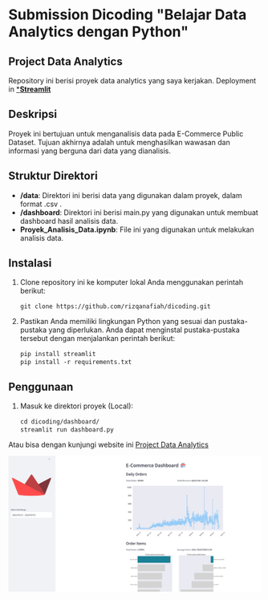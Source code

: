 # Submission Dicoding "Belajar Data Analytics dengan Python"

## Project Data Analytics

Repository ini berisi proyek data analytics yang saya kerjakan. Deployment in [***Streamlit**](https://dicoding-pelyknwnvvjlb9y3eldzra.streamlit.app/)

## Deskripsi

Proyek ini bertujuan untuk menganalisis data pada E-Commerce Public Dataset. Tujuan akhirnya adalah untuk menghasilkan wawasan dan informasi yang berguna dari data yang dianalisis.

## Struktur Direktori

- **/data**: Direktori ini berisi data yang digunakan dalam proyek, dalam format .csv .
- **/dashboard**: Direktori ini berisi main.py yang digunakan untuk membuat dashboard hasil analisis data.
- **Proyek_Analisis_Data.ipynb**: File ini yang digunakan untuk melakukan analisis data.

## Instalasi

1. Clone repository ini ke komputer lokal Anda menggunakan perintah berikut:

   ```shell
   git clone https://github.com/rizqanafiah/dicoding.git
   ```

2. Pastikan Anda memiliki lingkungan Python yang sesuai dan pustaka-pustaka yang diperlukan. Anda dapat menginstal pustaka-pustaka tersebut dengan menjalankan perintah berikut:

   ```shell
   pip install streamlit
   pip install -r requirements.txt
   ```

## Penggunaan

1. Masuk ke direktori proyek (Local):

   ```shell
   cd dicoding/dashboard/
   streamlit run dashboard.py
   ```
Atau bisa dengan kunjungi website ini [Project Data Analytics](https://dicoding-pelyknwnvvjlb9y3eldzra.streamlit.app/)

   <img src="./dashboard/Screenshot.png" alt="Streamlit logo"></img>




